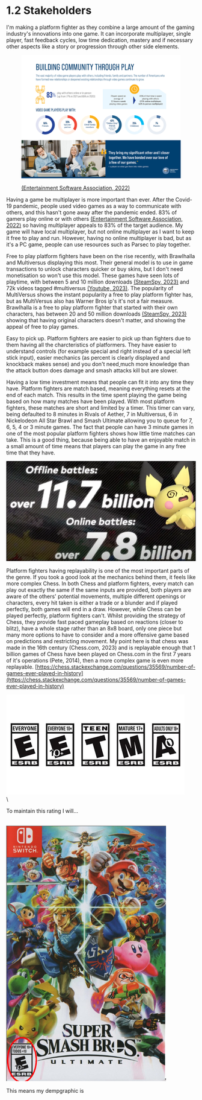 # 1.2 Stakeholders

I'm making a platform fighter as they combine a large amount of the gaming industry's innovations into one game. It can incorporate multiplayer, single player, fast feedback cycles, low time dedication, mastery and if necessary other aspects like a story or progression through other side elements.

<figure><img src="../.gitbook/assets/image (2).png" alt=""><figcaption><p><a href="../reference-list.md">(Entertainment Software Association, 2022)</a></p></figcaption></figure>

Having a game be multiplayer is more important than ever. After the Covid-19 pandemic, people used video games as a way to communicate with others, and this hasn't gone away after the pandemic ended. 83% of gamers play online or with others [(Entertainment Software Association, 2022)](../reference-list.md) so having multiplayer appeals to 83% of the target audience. My game will have local multiplayer, but not online multiplayer as I want to keep it free to play and run. However, having no online multiplayer is bad, but as it's a PC game, people can use resources such as Parsec to play together.

Free to play platform fighters have been on the rise recently, with Brawlhalla and Multiversus displaying this most. Their general model is to use in game transactions to unlock characters quicker or buy skins, but I don't need monetisation so won't use this model. These games have seen lots of playtime, with between 5 and 10 million downloads [(SteamSpy, 2023)](../reference-list.md) and 72k videos tagged #multiversus [(Youtube, 2023)](../reference-list.md). The popularity of MultiVersus shows the instant popularity a free to play platform fighter has, but as MultiVersus also has Warner Bros ip's it's not a fair measure. Brawlhalla is a free to play platform fighter that started with their own characters, has between 20 and 50 million downloads [(SteamSpy, 2023) ](../reference-list.md)showing that having original characters doesn't matter, and showing the appeal of free to play games.

Easy to pick up. Platform fighters are easier to pick up than fighters due to them having all the charcteristics of platformers. They have easier to understand controls (for example special and right instead of a special left stick input), easier mechanics (as percent is clearly displayed and knockback makes sense) and you don't need[ ](https://web.archive.org/web/20211006230937/https://www.nintendo.co.jp/ir/en/finance/software/index.html)much more knowledge than the attack button does damage and smash attacks kill but are slower.&#x20;

Having a low time investment means that people can fit it into any time they have. Platform fighters are match based, meaning everything resets at the end of each match. This results in the time spent playing the game being based on how many matches have been played. With most platform fighters, these matches are short and limited by a timer. This timer can vary, being defaulted to 8 minutes in Rivals of Aether, 7 in Multiversus, 6 in Nickelodeon All Star Brawl and Smash Ultimate allowing you to queue for 7, 6, 5, 4 or 3 minute games. The fact that people can have 3 minute games in one of the most popular platform fighters shows how little time matches can take. This is a good thing, because being able to have an enjoyable match in a small amount of time means that players can play the game in any free time that they have.&#x20;

![](<../.gitbook/assets/image (1).png>)

Platform fighters having replayability is one of the most important parts of the genre. If you took a good look at the mechanics behind them, it feels like more complex Chess. In both Chess and platform fighters, every match can play out exactly the same if the same inputs are provided, both players are aware of the others' potential movements, multiple different openings or characters, every hit taken is either a trade or a blunder and if played perfectly, both games will end in a draw. However, while Chess can be played perfectly, platform fighters can't. Whilst providing the strategy of Chess, they provide fast paced gameplay based on reactions (closer to blitz), have a whole stage rather than an 8x8 board, only one piece but many more options to have to consider and a more offensive game based on predictions and restricting movement. My point here is that chess was made in the 16th century (Chess.com, 2023) and is replayable enough that 1 billion games of Chess have been played on Chess.com in the first 7 years of it's operations (Pete, 2014), then a more complex game is even more replayable. [https://chess.stackexchange.com/questions/35569/number-of-games-ever-played-in-history](https://chess.stackexchange.com/questions/35569/number-of-games-ever-played-in-history)

![](../.gitbook/assets/image.png)\
\


To maintain this rating I will...

\
![](<../.gitbook/assets/image (6).png>)

This means my dempgraphic is
